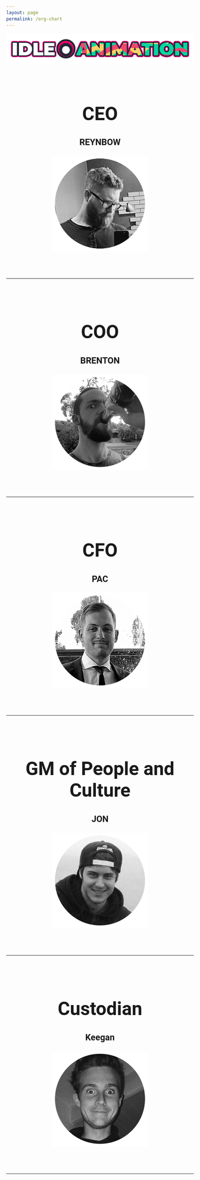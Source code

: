 ```yaml
---
layout: page
permalink: /org-chart
---
```


<a href="https://idleanimation.com/"><img src="/img/banner_main.png" alt="Idle Animation"></a>

<html>
    <head>
        <title>ORG CHART</title>

   <style>
            .my_head
            {
                font-family:    roboto, sans-serif;
                font-size:      25px;
                font-weight:    bold;
            }
   </style>
   <style>
            .my_body
            {
                font-family:    roboto, sans-serif;
                font-size:      20px;
                font-weight:    light;
                
            }
   </style>
   </head>

<body>

<br>
<div class="my_head"><center><h1>CEO</h1></center></div>
<div class="my_body"><center><h3>REYNBOW</h3></center>
<center><img src="/img/photos/reynbow.png"><br><br></center>
<br>
<hr>
<br>
<div class="my_head"><center><h1>COO</h1></center></div>
<div class="my_body"><center><h3>BRENTON</h3></center>
<center><img src="/img/photos/brenton.png"><br><br></center>
<br>
<hr>
<br>
<div class="my_head"><center><h1>CFO</h1></center></div>
<div class="my_body"><center><h3>PAC</h3></center>
<center><img src="/img/photos/pac.png"><br><br></center>
<br>
<hr>
<br>
<div class="my_head"><center><h1>GM of People and Culture</h1></center></div>
<div class="my_body"><center><h3>JON</h3></center>
<center><img src="/img/photos/jon.png"><br><br></center>
<br>
<hr>
<br>
<div class="my_head"><center><h1>Custodian</h1></center></div>
<div class="my_body"><center><h3>Keegan</h3></center>
<center><img src="/img/photos/keegan.png"><br><br></center>
<br>
<hr>